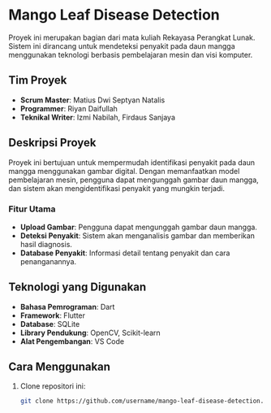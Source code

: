 # Mango Leaf Disease Detection

Proyek ini merupakan bagian dari mata kuliah Rekayasa Perangkat Lunak. Sistem ini dirancang untuk mendeteksi penyakit pada daun mangga menggunakan teknologi berbasis pembelajaran mesin dan visi komputer.

## Tim Proyek
- **Scrum Master**: Matius Dwi Septyan Natalis
- **Programmer**: Riyan Daifullah
- **Teknikal Writer**: Izmi Nabilah, Firdaus Sanjaya

## Deskripsi Proyek
Proyek ini bertujuan untuk mempermudah identifikasi penyakit pada daun mangga menggunakan gambar digital. Dengan memanfaatkan model pembelajaran mesin, pengguna dapat mengunggah gambar daun mangga, dan sistem akan mengidentifikasi penyakit yang mungkin terjadi.

### Fitur Utama
- **Upload Gambar**: Pengguna dapat mengunggah gambar daun mangga.
- **Deteksi Penyakit**: Sistem akan menganalisis gambar dan memberikan hasil diagnosis.
- **Database Penyakit**: Informasi detail tentang penyakit dan cara penanganannya.

## Teknologi yang Digunakan
- **Bahasa Pemrograman**: Dart
- **Framework**: Flutter
- **Database**: SQLite
- **Library Pendukung**: OpenCV, Scikit-learn
- **Alat Pengembangan**: VS Code

## Cara Menggunakan
1. Clone repositori ini:
   ```bash
   git clone https://github.com/username/mango-leaf-disease-detection.git
